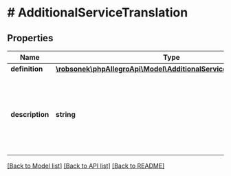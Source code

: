 # # AdditionalServiceTranslation

## Properties

Name | Type | Description | Notes
------------ | ------------- | ------------- | -------------
**definition** | [**\robsonek\phpAllegroApi\Model\AdditionalServiceDefinitionRequest**](AdditionalServiceDefinitionRequest.md) |  | [optional]
**description** | **string** | Description of an additional service - provided by merchants and visible by customers. | [optional]

[[Back to Model list]](../../README.md#models) [[Back to API list]](../../README.md#endpoints) [[Back to README]](../../README.md)
